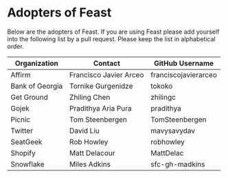 # Adopters of Feast

Below are the adopters of Feast. If you are using Feast please add
yourself into the following list by a pull request. Please keep the list in
alphabetical order.

| Organization    | Contact                | GitHub Username |
|-----------------|------------------------| ------- | 
| Affirm          | Francisco Javier Arceo | franciscojavierarceo |
| Bank of Georgia | Tornike Gurgenidze     | tokoko | 
| Get Ground      | Zhiling Chen           | zhilingc | 
| Gojek           | Pradithya Aria Pura    | pradithya |
| Picnic          | Tom Steenbergen        | TomSteenbergen |
| Twitter         | David Liu              | mavysavydav|
| SeatGeek        | Rob Howley             | robhowley |
| Shopify         | Matt Delacour          | MattDelac |
| Snowflake       | Miles Adkins           | sfc-gh-madkins | 
